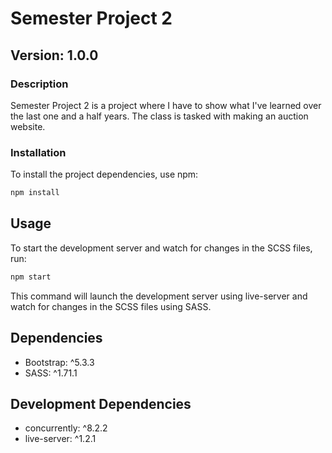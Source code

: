 # Semester Project 2

## Version: 1.0.0

### Description
Semester Project 2 is a project where I have to show what I've learned over the last one and a half years. The class is tasked with making an auction website.

### Installation
To install the project dependencies, use npm:

```bash
npm install
```

## Usage

To start the development server and watch for changes in the SCSS files, run:

```bash
npm start
```

This command will launch the development server using live-server and watch for changes in the SCSS files using SASS.

## Dependencies
* Bootstrap: ^5.3.3
* SASS: ^1.71.1

## Development Dependencies
* concurrently: ^8.2.2
* live-server: ^1.2.1